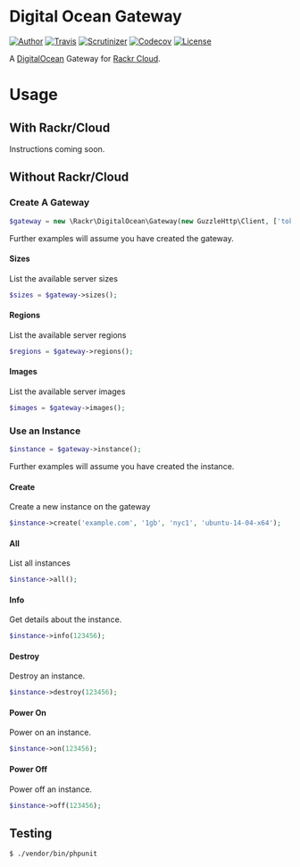 # Digital Ocean Gateway

[![Author](http://img.shields.io/badge/author-@clarkeash-blue.svg?style=flat-square)](https://twitter.com/clarkeash)
[![Travis](https://img.shields.io/travis/rackr/digitalocean.svg?style=flat-square)](https://travis-ci.org/rackr/digitalocean)
[![Scrutinizer](https://img.shields.io/scrutinizer/g/rackr/digitalocean.svg?style=flat-square)](https://scrutinizer-ci.com/g/rackr/digitalocean)
[![Codecov](https://img.shields.io/codecov/c/github/rackr/digitalocean.svg?style=flat-square)](https://codecov.io/github/rackr/digitalocean)
[![License](https://img.shields.io/packagist/l/rackr/digitalocean.svg?style=flat-square)](https://github.com/rackr/digitalocean/blob/master/LICENSE)

A [DigitalOcean](https://www.digitalocean.com) Gateway for [Rackr Cloud](https://github.com/rackr/cloud).

# Usage

## With Rackr/Cloud

Instructions coming soon.

## Without Rackr/Cloud

### Create A Gateway

```php
$gateway = new \Rackr\DigitalOcean\Gateway(new GuzzleHttp\Client, ['token' => 'YOUR_TOKEN']);
```

Further examples will assume you have created the gateway.

#### Sizes

List the available server sizes

```php
$sizes = $gateway->sizes();
```

#### Regions

List the available server regions

```php
$regions = $gateway->regions();
```

#### Images

List the available server images

```php
$images = $gateway->images();
```

### Use an Instance

```php
$instance = $gateway->instance();
```

Further examples will assume you have created the instance.

#### Create

Create a new instance on the gateway

```php
$instance->create('example.com', '1gb', 'nyc1', 'ubuntu-14-04-x64');
```

#### All

List all instances

```php
$instance->all();
```

#### Info

Get details about the instance.

```php
$instance->info(123456);
```

#### Destroy

Destroy an instance.

```php
$instance->destroy(123456);
```

#### Power On

Power on  an instance.

```php
$instance->on(123456);
```

#### Power Off

Power off  an instance.

```php
$instance->off(123456);
```

## Testing

``` bash
$ ./vendor/bin/phpunit
```

